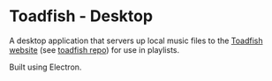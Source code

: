# Toadfish - Desktop
A desktop application that servers up local music files to the [Toadfish website](http://toadfish.xyz) (see [toadfish repo](https://github.com/hjylewis/toadfish)) for use in playlists.

Built using Electron.
